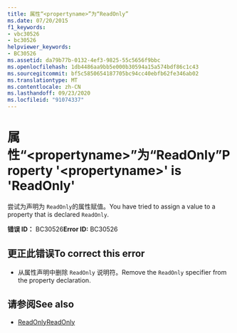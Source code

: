 ```yaml
---
title: 属性“<propertyname>”为“ReadOnly”
ms.date: 07/20/2015
f1_keywords:
- vbc30526
- bc30526
helpviewer_keywords:
- BC30526
ms.assetid: da79b77b-0132-4ef3-9825-55c5656f9bbc
ms.openlocfilehash: 1db4486aa9bb5e000b30594a15a574bdf86c1c43
ms.sourcegitcommit: bf5c5850654187705bc94cc40ebfb62fe346ab02
ms.translationtype: MT
ms.contentlocale: zh-CN
ms.lasthandoff: 09/23/2020
ms.locfileid: "91074337"
---
```

# <a name="property-propertyname-is-readonly"></a><span data-ttu-id="2a86b-102">属性“\<propertyname>”为“ReadOnly”</span><span class="sxs-lookup"><span data-stu-id="2a86b-102">Property '\<propertyname>' is 'ReadOnly'</span></span>

<span data-ttu-id="2a86b-103">尝试为声明为 `ReadOnly`的属性赋值。</span><span class="sxs-lookup"><span data-stu-id="2a86b-103">You have tried to assign a value to a property that is declared `ReadOnly`.</span></span>  
  
 <span data-ttu-id="2a86b-104">**错误 ID：** BC30526</span><span class="sxs-lookup"><span data-stu-id="2a86b-104">**Error ID:** BC30526</span></span>  
  
## <a name="to-correct-this-error"></a><span data-ttu-id="2a86b-105">更正此错误</span><span class="sxs-lookup"><span data-stu-id="2a86b-105">To correct this error</span></span>  
  
- <span data-ttu-id="2a86b-106">从属性声明中删除 `ReadOnly` 说明符。</span><span class="sxs-lookup"><span data-stu-id="2a86b-106">Remove the `ReadOnly` specifier from the property declaration.</span></span>  
  
## <a name="see-also"></a><span data-ttu-id="2a86b-107">请参阅</span><span class="sxs-lookup"><span data-stu-id="2a86b-107">See also</span></span>

- [<span data-ttu-id="2a86b-108">ReadOnly</span><span class="sxs-lookup"><span data-stu-id="2a86b-108">ReadOnly</span></span>](../language-reference/modifiers/readonly.md)

